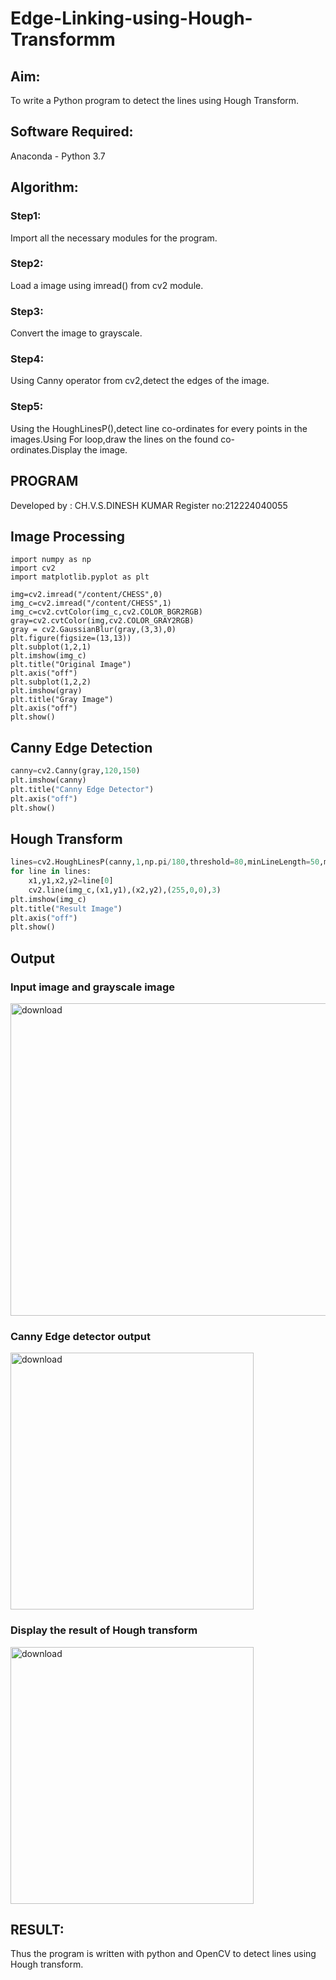 # Edge-Linking-using-Hough-Transformm
## Aim:
To write a Python program to detect the lines using Hough Transform.

## Software Required:
Anaconda - Python 3.7

## Algorithm:
### Step1:

Import all the necessary modules for the program.
### Step2:

Load a image using imread() from cv2 module.
### Step3:

Convert the image to grayscale.
### Step4:

Using Canny operator from cv2,detect the edges of the image.
### Step5:

Using the HoughLinesP(),detect line co-ordinates for every points in the images.Using For loop,draw the lines on the found co-ordinates.Display the image.
## PROGRAM
Developed by : CH.V.S.DINESH KUMAR
Register no:212224040055
## Image Processing
```PY
import numpy as np
import cv2
import matplotlib.pyplot as plt

img=cv2.imread("/content/CHESS",0)
img_c=cv2.imread("/content/CHESS",1)
img_c=cv2.cvtColor(img_c,cv2.COLOR_BGR2RGB)
gray=cv2.cvtColor(img,cv2.COLOR_GRAY2RGB)
gray = cv2.GaussianBlur(gray,(3,3),0)
plt.figure(figsize=(13,13))
plt.subplot(1,2,1)
plt.imshow(img_c)
plt.title("Original Image")
plt.axis("off")
plt.subplot(1,2,2)
plt.imshow(gray)
plt.title("Gray Image")
plt.axis("off")
plt.show()
```
## Canny Edge Detection
```py
canny=cv2.Canny(gray,120,150)
plt.imshow(canny)
plt.title("Canny Edge Detector")
plt.axis("off")
plt.show()
```
## Hough Transform
```py
lines=cv2.HoughLinesP(canny,1,np.pi/180,threshold=80,minLineLength=50,maxLineGap=250)
for line in lines:
    x1,y1,x2,y2=line[0]
    cv2.line(img_c,(x1,y1),(x2,y2),(255,0,0),3)
plt.imshow(img_c)
plt.title("Result Image")
plt.axis("off")
plt.show()
```
## Output

### Input image and grayscale image

<img width="1027" height="500" alt="download" src="https://github.com/user-attachments/assets/9ae594f8-3e78-4525-b7a7-a014ea80339e" />


### Canny Edge detector output

<img width="389" height="411" alt="download" src="https://github.com/user-attachments/assets/550f8c3c-cfa1-4be2-b456-7f950a29447a" />


### Display the result of Hough transform

<img width="389" height="411" alt="download" src="https://github.com/user-attachments/assets/2b219b45-e224-4818-8da4-097d3fab24f4" />


## RESULT:
Thus the program is written with python and OpenCV to detect lines using Hough transform.
